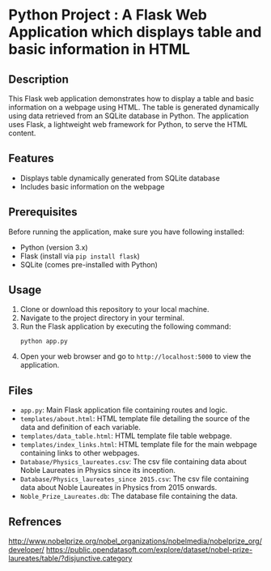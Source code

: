 # Python Project : A Flask Web Application which displays table and basic information in HTML



## Description
This Flask web application demonstrates how to display a table and basic information on a webpage using HTML. The table is generated dynamically using data retrieved from an SQLite database in Python. The application uses Flask, a lightweight web framework for Python, to serve the HTML content.

## Features
- Displays table dynamically generated from SQLite database
- Includes basic information on the webpage

## Prerequisites
Before running the application, make sure you have following installed:
- Python (version 3.x)
- Flask (install via `pip install flask`)
- SQLite (comes pre-installed with Python)

## Usage
1. Clone or download this repository to your local machine.
2. Navigate to the project directory in your terminal.
3. Run the Flask application by executing the following command:
    ```
    python app.py
    ```
4. Open your web browser and go to `http://localhost:5000` to view the application.

## Files
- `app.py`: Main Flask application file containing routes and logic.
- `templates/about.html`: HTML template file detailing the source of the data and   definition of each variable.
- `templates/data_table.html`: HTML template file table webpage.
- `templates/index_links.html`: HTML template file for the main webpage containing links to other webpages.
- `Database/Physics_laureates.csv`: The csv file containing data about Noble Laureates in Physics since its inception.
- `Database/Physics_laureates_since 2015.csv`: The csv file containing data about Noble Laureates in Physics from 2015 onwards.
- `Noble_Prize_Laureates.db`: The database file containing the data.

## Refrences
http://www.nobelprize.org/nobel_organizations/nobelmedia/nobelprize_org/developer/
https://public.opendatasoft.com/explore/dataset/nobel-prize-laureates/table/?disjunctive.category
